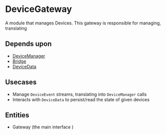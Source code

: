 # DeviceGateway

A module that manages Devices. This gateway is responsible for managing, translating

## Depends upon

- [DeviceManager](../DeviceManager/README.md)
- [Bridge](../Bridge/README.md)
- [DeviceData](../DeviceData/README.md)

## Usecases

- Manage `DeviceEvent` streams, translating into `DeviceManager` calls
- Interacts with `DeviceData` to persist/read the state of given devices

## Entities

- Gateway (the main interface )
